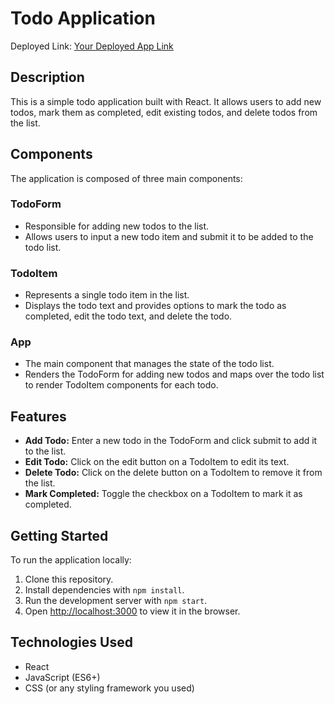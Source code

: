 # Todo Application



Deployed Link: [Your Deployed App Link](https://rakeshchoudhary29.github.io/TodoApplication/)

## Description

This is a simple todo application built with React. It allows users to add new todos, mark them as completed, edit existing todos, and delete todos from the list.

## Components

The application is composed of three main components:

### TodoForm

- Responsible for adding new todos to the list.
- Allows users to input a new todo item and submit it to be added to the todo list.

### TodoItem

- Represents a single todo item in the list.
- Displays the todo text and provides options to mark the todo as completed, edit the todo text, and delete the todo.

### App

- The main component that manages the state of the todo list.
- Renders the TodoForm for adding new todos and maps over the todo list to render TodoItem components for each todo.

## Features

- **Add Todo:** Enter a new todo in the TodoForm and click submit to add it to the list.
- **Edit Todo:** Click on the edit button on a TodoItem to edit its text.
- **Delete Todo:** Click on the delete button on a TodoItem to remove it from the list.
- **Mark Completed:** Toggle the checkbox on a TodoItem to mark it as completed.

## Getting Started

To run the application locally:

1. Clone this repository.
2. Install dependencies with `npm install`.
3. Run the development server with `npm start`.
4. Open [http://localhost:3000](http://localhost:3000) to view it in the browser.

## Technologies Used

- React
- JavaScript (ES6+)
- CSS (or any styling framework you used)



